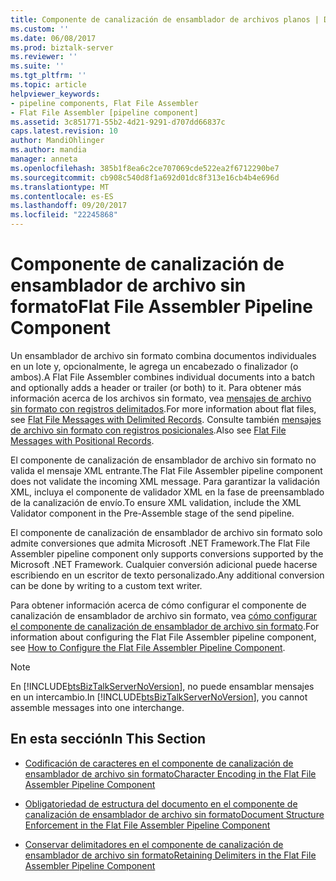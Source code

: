 ```yaml
---
title: Componente de canalización de ensamblador de archivos planos | Documentos de Microsoft
ms.custom: ''
ms.date: 06/08/2017
ms.prod: biztalk-server
ms.reviewer: ''
ms.suite: ''
ms.tgt_pltfrm: ''
ms.topic: article
helpviewer_keywords:
- pipeline components, Flat File Assembler
- Flat File Assembler [pipeline component]
ms.assetid: 3c851771-55b2-4d21-9291-d707dd66837c
caps.latest.revision: 10
author: MandiOhlinger
ms.author: mandia
manager: anneta
ms.openlocfilehash: 385b1f8ea6c2ce707069cde522ea2f6712290be7
ms.sourcegitcommit: cb908c540d8f1a692d01dc8f313e16cb4b4e696d
ms.translationtype: MT
ms.contentlocale: es-ES
ms.lasthandoff: 09/20/2017
ms.locfileid: "22245868"
---
```

# <a name="flat-file-assembler-pipeline-component"></a><span data-ttu-id="5ec7b-102">Componente de canalización de ensamblador de archivo sin formato</span><span class="sxs-lookup"><span data-stu-id="5ec7b-102">Flat File Assembler Pipeline Component</span></span>
<span data-ttu-id="5ec7b-103">Un ensamblador de archivo sin formato combina documentos individuales en un lote y, opcionalmente, le agrega un encabezado o finalizador (o ambos).</span><span class="sxs-lookup"><span data-stu-id="5ec7b-103">A Flat File Assembler combines individual documents into a batch and optionally adds a header or trailer (or both) to it.</span></span> <span data-ttu-id="5ec7b-104">Para obtener más información acerca de los archivos sin formato, vea [mensajes de archivo sin formato con registros delimitados](../core/flat-file-messages-with-delimited-records.md).</span><span class="sxs-lookup"><span data-stu-id="5ec7b-104">For more information about flat files, see [Flat File Messages with Delimited Records](../core/flat-file-messages-with-delimited-records.md).</span></span> <span data-ttu-id="5ec7b-105">Consulte también [mensajes de archivo sin formato con registros posicionales](../core/flat-file-messages-with-positional-records.md).</span><span class="sxs-lookup"><span data-stu-id="5ec7b-105">Also see [Flat File Messages with Positional Records](../core/flat-file-messages-with-positional-records.md).</span></span>  
  
 <span data-ttu-id="5ec7b-106">El componente de canalización de ensamblador de archivo sin formato no valida el mensaje XML entrante.</span><span class="sxs-lookup"><span data-stu-id="5ec7b-106">The Flat File Assembler pipeline component does not validate the incoming XML message.</span></span> <span data-ttu-id="5ec7b-107">Para garantizar la validación XML, incluya el componente de validador XML en la fase de preensamblado de la canalización de envío.</span><span class="sxs-lookup"><span data-stu-id="5ec7b-107">To ensure XML validation, include the XML Validator component in the Pre-Assemble stage of the send pipeline.</span></span>  
  
 <span data-ttu-id="5ec7b-108">El componente de canalización de ensamblador de archivo sin formato solo admite conversiones que admita Microsoft .NET Framework.</span><span class="sxs-lookup"><span data-stu-id="5ec7b-108">The Flat File Assembler pipeline component only supports conversions supported by the Microsoft .NET Framework.</span></span> <span data-ttu-id="5ec7b-109">Cualquier conversión adicional puede hacerse escribiendo en un escritor de texto personalizado.</span><span class="sxs-lookup"><span data-stu-id="5ec7b-109">Any additional conversion can be done by writing to a custom text writer.</span></span>  
  
 <span data-ttu-id="5ec7b-110">Para obtener información acerca de cómo configurar el componente de canalización de ensamblador de archivo sin formato, vea [cómo configurar el componente de canalización de ensamblador de archivo sin formato](../core/how-to-configure-the-flat-file-assembler-pipeline-component.md).</span><span class="sxs-lookup"><span data-stu-id="5ec7b-110">For information about configuring the Flat File Assembler pipeline component, see [How to Configure the Flat File Assembler Pipeline Component](../core/how-to-configure-the-flat-file-assembler-pipeline-component.md).</span></span>  
  
> [!NOTE]
>  <span data-ttu-id="5ec7b-111">En [!INCLUDE[btsBizTalkServerNoVersion](../includes/btsbiztalkservernoversion-md.md)], no puede ensamblar mensajes en un intercambio.</span><span class="sxs-lookup"><span data-stu-id="5ec7b-111">In [!INCLUDE[btsBizTalkServerNoVersion](../includes/btsbiztalkservernoversion-md.md)], you cannot assemble messages into one interchange.</span></span>  
  
## <a name="in-this-section"></a><span data-ttu-id="5ec7b-112">En esta sección</span><span class="sxs-lookup"><span data-stu-id="5ec7b-112">In This Section</span></span>  
  
-   [<span data-ttu-id="5ec7b-113">Codificación de caracteres en el componente de canalización de ensamblador de archivo sin formato</span><span class="sxs-lookup"><span data-stu-id="5ec7b-113">Character Encoding in the Flat File Assembler Pipeline Component</span></span>](../core/character-encoding-in-the-flat-file-assembler-pipeline-component.md)  
  
-   [<span data-ttu-id="5ec7b-114">Obligatoriedad de estructura del documento en el componente de canalización de ensamblador de archivo sin formato</span><span class="sxs-lookup"><span data-stu-id="5ec7b-114">Document Structure Enforcement in the Flat File Assembler Pipeline Component</span></span>](../core/document-structure-enforcement-in-the-flat-file-assembler-pipeline-component.md)  
  
-   [<span data-ttu-id="5ec7b-115">Conservar delimitadores en el componente de canalización de ensamblador de archivo sin formato</span><span class="sxs-lookup"><span data-stu-id="5ec7b-115">Retaining Delimiters in the Flat File Assembler Pipeline Component</span></span>](../core/retaining-delimiters-in-the-flat-file-assembler-pipeline-component.md)